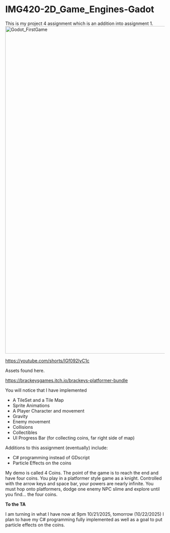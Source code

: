# IMG420-2D_Game_Engines-Gadot
This is my project 4 assignment which is an addition into assignment 1.
<img width="1915" height="1031" alt="Godot_FirstGame" src="https://github.com/user-attachments/assets/3a31b46b-ca01-4714-938d-26f6ab69db5a" />

https://youtube.com/shorts/lGf092lyC1c

Assets found here.

https://brackeysgames.itch.io/brackeys-platformer-bundle

You will notice that I have implemented 

- A TileSet and a Tile Map
- Sprite Animations
- A Player Character and movement
- Gravity
- Enemy movement
- Collisions
- Collectibles
- UI Progress Bar (for collecting coins, far right side of map)


Additions to this assignment (eventually) include:
- C# programming instead of GDscript
- Particle Effects on the coins

My demo is called 4 Coins. The point of the game is to reach the end and have four coins.
You play in a platformer style game as a knight. 
Controlled with the arrow keys and space bar, your powers are nearly infinite.
You must hop onto platformers, dodge one enemy NPC slime and explore until you find... the four coins.

**To the TA**

I am turning in what I have now at 9pm 10/21/2025, tomorrow (10/22/2025) I plan to have my C# programming fully implemented as well as a goal to put particle effects on the coins.


